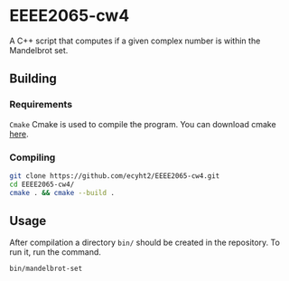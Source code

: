 # EEEE2065-cw4
A C++ script that computes if a given complex number is within the Mandelbrot set.

## Building

### Requirements
`Cmake` Cmake is used to compile the program. You can download cmake [here](https://cmake.org/download/).

### Compiling

``` sh
git clone https://github.com/ecyht2/EEEE2065-cw4.git
cd EEEE2065-cw4/
cmake . && cmake --build .
```

## Usage

After compilation a directory `bin/` should be created in the repository. To run it, run the command.

``` sh
bin/mandelbrot-set
```
